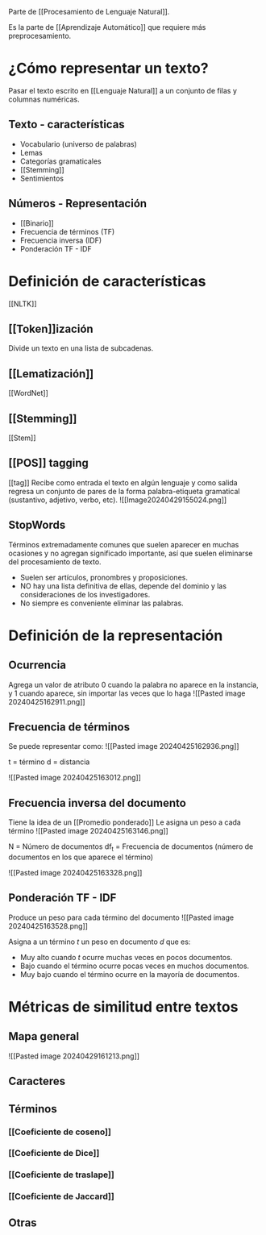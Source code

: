 Parte de [[Procesamiento de Lenguaje Natural]].

Es la parte de [[Aprendizaje Automático]] que requiere más preprocesamiento.
# ¿Cómo representar un texto?
Pasar el texto escrito en [[Lenguaje Natural]] a un conjunto de filas y columnas numéricas. 

## Texto - características
- Vocabulario (universo de palabras)
- Lemas
- Categorías gramaticales
- [[Stemming]]
- Sentimientos
## Números - Representación
- [[Binario]]
- Frecuencia de términos (TF)
- Frecuencia inversa (IDF)
- Ponderación TF - IDF

# Definición de características
[[NLTK]]
## [[Token]]ización
Divide un texto en una lista de subcadenas.
## [[Lematización]]
[[WordNet]]

## [[Stemming]]
[[Stem]]

## [[POS]] tagging
[[tag]]
Recibe como entrada el texto en algún lenguaje y como salida regresa un conjunto de pares de la forma palabra-etiqueta gramatical (sustantivo, adjetivo, verbo, etc).
![[Image20240429155024.png]]
## StopWords
Términos extremadamente comunes que suelen aparecer en muchas ocasiones y no agregan significado importante, así que suelen eliminarse del procesamiento de texto.

- Suelen ser artículos, pronombres y proposiciones. 
- NO hay una lista definitiva de ellas, depende del dominio y las consideraciones de los investigadores.
- No siempre es conveniente eliminar las palabras.


# Definición de la representación
## Ocurrencia
Agrega un valor de atributo 0 cuando la palabra no aparece en la instancia, y 1 cuando aparece, sin importar las veces que lo haga
![[Pasted image 20240425162911.png]]

## Frecuencia de términos
Se puede representar como:
![[Pasted image 20240425162936.png]]

t =  término
d = distancia

![[Pasted image 20240425163012.png]]

## Frecuencia inversa del documento
Tiene la idea de un [[Promedio ponderado]]
Le asigna un peso a cada término 
![[Pasted image 20240425163146.png]]

N = Número de documentos
df<sub>t</sub> = Frecuencia de documentos (número de documentos en los que aparece el término)

![[Pasted image 20240425163328.png]]

## Ponderación TF - IDF 
Produce un peso para cada término del documento
![[Pasted image 20240425163528.png]]

Asigna a un término _t_ un peso en documento _d_ que es:
- Muy alto cuando _t_ ocurre muchas veces en pocos documentos.
- Bajo cuando el término ocurre pocas veces en muchos documentos.
- Muy bajo cuando el término ocurre en la mayoría de documentos.

# Métricas de similitud entre textos
## Mapa general
![[Pasted image 20240429161213.png]]

## Caracteres

## Términos
### [[Coeficiente de coseno]]
### [[Coeficiente de Dice]]
### [[Coeficiente de traslape]]
### [[Coeficiente de Jaccard]]
## Otras
